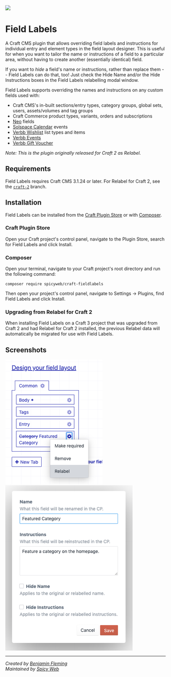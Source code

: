 <img src="src/icon.svg" width="100">

# Field Labels

A Craft CMS plugin that allows overriding field labels and instructions for individual entry and element types in the field layout designer.
This is useful for when you want to tailor the name or instructions of a field to a particular area, without having to
create another (essentially identical) field.

If you want to *hide* a field's name or instructions, rather than replace them -- Field Labels can do that, too!  Just check the Hide Name and/or the Hide Instructions boxes in the Field Labels relabelling modal window.

Field Labels supports overriding the names and instructions on any custom fields used with:
- Craft CMS's in-built sections/entry types, category groups, global sets, users, assets/volumes and tag groups
- Craft Commerce product types, variants, orders and subscriptions
- [Neo](https://github.com/spicywebau/craft-neo) fields
- [Solspace Calendar](https://github.com/solspace/craft3-calendar) events
- [Verbb Wishlist](https://github.com/verbb/wishlist) list types and items
- [Verbb Events](https://github.com/verbb/events)
- [Verbb Gift Voucher](https://github.com/verbb/gift-voucher)

*Note: This is the plugin originally released for Craft 2 as Relabel.*

## Requirements

Field Labels requires Craft CMS 3.1.24 or later.  For Relabel for Craft 2, see the [`craft-2`](https://github.com/spicywebau/craft-fieldlabels/tree/craft-2) branch.

## Installation

Field Labels can be installed from the [Craft Plugin Store](https://plugins.craftcms.com/) or with [Composer](https://packagist.org/).

### Craft Plugin Store
Open your Craft project's control panel, navigate to the Plugin Store, search for Field Labels and click Install.

### Composer
Open your terminal, navigate to your Craft project's root directory and run the following command:
```
composer require spicyweb/craft-fieldlabels
```
Then open your project's control panel, navigate to Settings &rarr; Plugins, find Field Labels and click Install.

### Upgrading from Relabel for Craft 2
When installing Field Labels on a Craft 3 project that was upgraded from Craft 2 and had Relabel for Craft 2 installed, the previous Relabel data will automatically be migrated for use with Field Labels.

## Screenshots

![Field Labels screenshot](docs/assets/screenshot-01-new.png)
![Field Labels editing screenshot](docs/assets/screenshot-02-new-02.png)

---

*Created by [Benjamin Fleming](https://github.com/benjamminf)*
<br>
*Maintained by [Spicy Web](https://spicyweb.com.au)*

